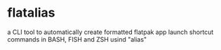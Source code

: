 # flatalias
a CLI tool to automatically create formatted flatpak app launch shortcut commands in BASH, FISH and ZSH usind "alias"
